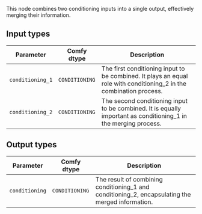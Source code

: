 This node combines two conditioning inputs into a single output, effectively merging their information.
## Input types

| Parameter            | Comfy dtype        | Description |
|----------------------|--------------------|-------------|
| `conditioning_1`      | `CONDITIONING`     | The first conditioning input to be combined. It plays an equal role with conditioning_2 in the combination process. |
| `conditioning_2`      | `CONDITIONING`     | The second conditioning input to be combined. It is equally important as conditioning_1 in the merging process. |

## Output types

| Parameter            | Comfy dtype        | Description |
|----------------------|--------------------|-------------|
| `conditioning`        | `CONDITIONING`     | The result of combining conditioning_1 and conditioning_2, encapsulating the merged information. |
